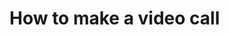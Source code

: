 <!-- vox.description: How to make a video call with Voximplant. -->
<!-- vox.rank: 1 -->
<!-- vox.filters: isAudio,isVideo,isMessaging,isOmnichannel -->
# How to make a video call
